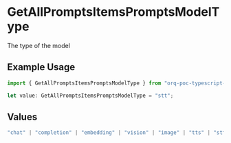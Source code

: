 # GetAllPromptsItemsPromptsModelType

The type of the model

## Example Usage

```typescript
import { GetAllPromptsItemsPromptsModelType } from "orq-poc-typescript-multi-env-version/models/operations";

let value: GetAllPromptsItemsPromptsModelType = "stt";
```

## Values

```typescript
"chat" | "completion" | "embedding" | "vision" | "image" | "tts" | "stt" | "rerank"
```